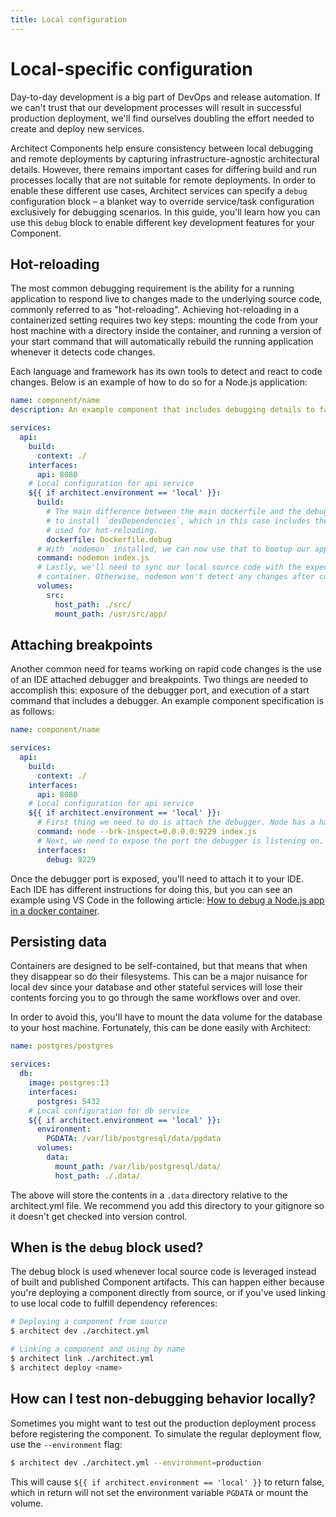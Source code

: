 ```yaml
---
title: Local configuration
---
```


# Local-specific configuration

Day-to-day development is a big part of DevOps and release automation. If we can't trust that our development processes will result in successful production deployment, we'll find ourselves doubling the effort needed to create and deploy new services.

Architect Components help ensure consistency between local debugging and remote deployments by capturing infrastructure-agnostic architectural details. However, there remains important cases for differing build and run processes locally that are not suitable for remote deployments. In order to enable these different use cases, Architect services can specify a `debug` configuration block – a blanket way to override service/task configuration exclusively for debugging scenarios. In this guide, you'll learn how you can use this `debug` block to enable different key development features for your Component.

## Hot-reloading

The most common debugging requirement is the ability for a running application to respond live to changes made to the underlying source code, commonly referred to as "hot-reloading". Achieving hot-reloading in a containerized setting requires two key steps: mounting the code from your host machine with a directory inside the container, and running a version of your start command that will automatically rebuild the running application whenever it detects code changes.

Each language and framework has its own tools to detect and react to code changes. Below is an example of how to do so for a Node.js application:

```yaml
name: component/name
description: An example component that includes debugging details to faciliate hot-reloading

services:
  api:
    build:
      context: ./
    interfaces:
      api: 8080
    # Local configuration for api service
    ${{ if architect.environment == 'local' }}:
      build:
        # The main difference between the main dockerfile and the debug one is the need
        # to install `devDependencies`, which in this case includes the `nodemon` utility
        # used for hot-reloading.
        dockerfile: Dockerfile.debug
      # With `nodemon` installed, we can now use that to bootup our app and enable hot-reloading
      command: nodemon index.js
      # Lastly, we'll need to sync our local source code with the expected directory inside the
      # container. Otherwise, nodemon won't detect any changes after container startup.
      volumes:
        src:
          host_path: ./src/
          mount_path: /usr/src/app/
```

## Attaching breakpoints

Another common need for teams working on rapid code changes is the use of an IDE attached debugger and breakpoints. Two things are needed to accomplish this: exposure of the debugger port, and execution of a start command that includes a debugger. An example component specification is as follows:

```yaml
name: component/name

services:
  api:
    build:
      context: ./
    interfaces:
      api: 8080
    # Local configuration for api service
    ${{ if architect.environment == 'local' }}:
      # First thing we need to do is attach the debugger. Node has a handy built-in flag, `--inspect`.
      command: node --brk-inspect=0.0.0.0:9229 index.js
      # Next, we need to expose the port the debugger is listening on.
      interfaces:
        debug: 9229
```

Once the debugger port is exposed, you'll need to attach it to your IDE. Each IDE has different instructions for doing this, but you can see an example using VS Code in the following article: [How to debug a Node.js app in a docker container](//blog.risingstack.com/how-to-debug-a-node-js-app-in-a-docker-container/).

## Persisting data

Containers are designed to be self-contained, but that means that when they disappear so do their filesystems. This can be a major nuisance for local dev since your database and other stateful services will lose their contents forcing you to go through the same workflows over and over.

In order to avoid this, you'll have to mount the data volume for the database to your host machine. Fortunately, this can be done easily with Architect:

```yaml
name: postgres/postgres

services:
  db:
    image: postgres:13
    interfaces:
      postgres: 5432
    # Local configuration for db service
    ${{ if architect.environment == 'local' }}:
      environment:
        PGDATA: /var/lib/postgresql/data/pgdata
      volumes:
        data:
          mount_path: /var/lib/postgresql/data/
          host_path: ./.data/
```

The above will store the contents in a `.data` directory relative to the architect.yml file. We recommend you add this directory to your gitignore so it doesn't get checked into version control.

## When is the `debug` block used?

The debug block is used whenever local source code is leveraged instead of built and published Component artifacts. This can happen either because you're deploying a component directly from source, or if you've used linking to use local code to fulfill dependency references:

```sh
# Deploying a component from source
$ architect dev ./architect.yml

# Linking a component and using by name
$ architect link ./architect.yml
$ architect deploy <name>
```

## How can I test non-debugging behavior locally?

Sometimes you might want to test out the production deployment process before registering the component. To simulate the regular deployment flow, use the `--environment` flag:

```sh
$ architect dev ./architect.yml --environment=production
```

This will cause ```${{ if architect.environment == 'local' }}``` to return false, which in return will not set the environment variable  ```PGDATA``` or mount the volume.
